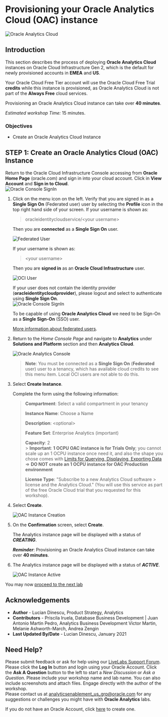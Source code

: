 # Provisioning your Oracle Analytics Cloud (OAC) instance

![Oracle Analytics Cloud](./images/oac_banner.png)

## Introduction

This section describes the process of deploying **Oracle Analytics Cloud** instances on Oracle Cloud Infrastructure Gen 2, which is the default for newly provisioned accounts in **EMEA** and **US**.

Your Oracle Cloud Free Tier account will use the Oracle Cloud Free Trial **credits** while this instance is provisioned, as Oracle Analytics Cloud is not part of the **Always Free** cloud services.

Provisioning an Oracle Analytics Cloud instance can take over **40 minutes**.

_Estimated workshop Time:_ 15 minutes.

### Objectives

- Create an Oracle Analytics Cloud Instance

## **STEP 1**: Create an Oracle Analytics Cloud (OAC) Instance

Return to the Oracle Cloud Infrastructure Console accessing from **Oracle Home Page** (oracle.com) and sign in into your cloud account.
Click in **View Account** and **Sign in to Cloud**.  
![Oracle Console SignIn](./images/lab200_1.png)

1. Click on the menu icon on the left. Verify that you are signed in as a **Single Sign On** (Federated user) user by selecting the **Profile** icon
in the top right hand side of your screen. If your username is shown as:

    > oracleidentitycloudservice/&lt;your username&gt;
    >
    Then you are **connected** as a **Single Sign On** user.

    ![Federated User](./images/lab200_2.png)

    If your username is shown as:

    > &lt;your username&gt;
    >
    Then you are **signed in** as an **Oracle Cloud Infrastructure** user.

    ![OCI User](./images/lab200_3.png)

    If your user does not contain the identity provider (**oracleidentitycloudprovider**), please logout and select to authenticate
    using **Single Sign On**.  
    ![Oracle Console SignIn](./images/lab200_4.png)

    To be capable of using **Oracle Analytics Cloud** we need to be Sign-On as a **Single Sign-On** (SSO) user.

    [More information about federated users](https://docs.cloud.oracle.com/en-us/iaas/Content/Identity/Tasks/usingscim.htm).

2. Return to the *Home Console Page* and navigate to **Analytics** under **Solutions and Platform** section and then **Analytics Cloud**.

    ![Oracle Analytics Console](./images/lab200_5.png)

    > **Note**: You must be connected as a **Single Sign On** (**Federated** user) user to a tenancy, which has available cloud credits to see this menu item. Local OCI users are not able to do this.

3. Select **Create Instance**.

    Complete the form using the following information:

    >**Compartment**: Select a valid compartment in your tenancy
    >
    >**Instance Name**: Choose a Name
    >
    >**Description**: &lt;optional&gt;
    >
    >**Feature Set**: Enterprise Analytics (important)
    >
    >**Capacity**: 2  
       > **Important**: **1 OCPU OAC instance is for Trials Only**; you cannot scale up an 1 OCPU instance once need it, and also the shape you chose comes with [Limits for Querying, Displaying, Exporting Data](https://docs.oracle.com/en/cloud/paas/analytics-cloud/acsom/create-services-oracle-analytics-cloud.html#GUID-164D8568-9AE3-4A74-9F1A-0D87B78713C9) => **DO NOT create an 1 OCPU instance for OAC Production environment**
    >
    >**License Type**: "Subscribe to a new Analytics Cloud software > license and the Analytics Cloud." (You will use this service as part of the free Oracle Cloud trial that you requested for this workshop).

4. Select **Create**.

    ![OAC Instance Creation](./images/lab200_6a.png)

5. On the **Confirmation** screen, select **Create**.

    The Analytics instance page will be displayed with a status of ***CREATING***.

    ***Reminder***: Provisioning an Oracle Analytics Cloud instance can take over **40 minutes**.

6. The Analytics instance page will be displayed with a status of ***ACTIVE***.  

    ![OAC Instance Active](./images/lab200_8a.png)


You may now [proceed to the next lab](#next)

## **Acknowledgements**

- **Author** - Lucian Dinescu, Product Strategy, Analytics
- **Contributors** - Priscila Iruela, Database Business Development | Juan Antonio Martin Pedro, Analytics Business Development Victor Martin, Melanie Ashworth-March, Andrea Zengin
- **Last Updated By/Date** - Lucian Dinescu, January 2021

## Need Help?

Please submit feedback or ask for help using our [LiveLabs Support Forum](https://community.oracle.com/tech/developers/categories/livelabsdiscussions). Please click the **Log In** button and login using your Oracle Account. Click the **Ask A Question** button to the left to start a *New Discussion* or *Ask a Question*.  Please include your workshop name and lab name.  You can also include screenshots and attach files.  Engage directly with the author of the workshop.  
Please contact us at  analyticsenablement_us_grp@oracle.com for any suggestions or challenges you might have with **Oracle Analytics** labs.


If you do not have an Oracle Account, click [here](https://profile.oracle.com/myprofile/account/create-account.jspx) to create one.